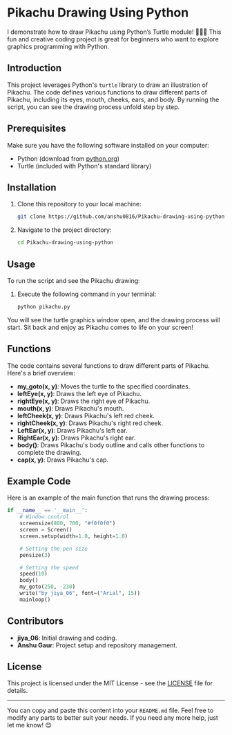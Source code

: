 # Pikachu Drawing Using Python

I demonstrate how to draw Pikachu using Python’s Turtle module! 🐱‍💻🎨 This fun and creative coding project is great for beginners who want to explore graphics programming with Python.

## Introduction

This project leverages Python's `turtle` library to draw an illustration of Pikachu. The code defines various functions to draw different parts of Pikachu, including its eyes, mouth, cheeks, ears, and body. By running the script, you can see the drawing process unfold step by step.

## Prerequisites

Make sure you have the following software installed on your computer:
- Python (download from [python.org](https://www.python.org/))
- Turtle (included with Python's standard library)

## Installation

1. Clone this repository to your local machine:
    ```bash
    git clone https://github.com/anshu0816/Pikachu-drawing-using-python.git
    ```

2. Navigate to the project directory:
    ```bash
    cd Pikachu-drawing-using-python
    ```

## Usage

To run the script and see the Pikachu drawing:
1. Execute the following command in your terminal:
    ```bash
    python pikachu.py
    ```

You will see the turtle graphics window open, and the drawing process will start. Sit back and enjoy as Pikachu comes to life on your screen!

## Functions

The code contains several functions to draw different parts of Pikachu. Here's a brief overview:

- **my_goto(x, y)**: Moves the turtle to the specified coordinates.
- **leftEye(x, y)**: Draws the left eye of Pikachu.
- **rightEye(x, y)**: Draws the right eye of Pikachu.
- **mouth(x, y)**: Draws Pikachu's mouth.
- **leftCheek(x, y)**: Draws Pikachu's left red cheek.
- **rightCheek(x, y)**: Draws Pikachu's right red cheek.
- **LeftEar(x, y)**: Draws Pikachu's left ear.
- **RightEar(x, y)**: Draws Pikachu's right ear.
- **body()**: Draws Pikachu's body outline and calls other functions to complete the drawing.
- **cap(x, y)**: Draws Pikachu's cap.

## Example Code

Here is an example of the main function that runs the drawing process:

```python
if __name__ == '__main__':
    # Window control
    screensize(800, 700, "#f0f0f0")
    screen = Screen()
    screen.setup(width=1.0, height=1.0)

    # Setting the pen size
    pensize(3)

    # Setting the speed
    speed(10)
    body()
    my_goto(250, -230)
    write("by jiya_06", font=("Arial", 15))
    mainloop()
```

## Contributors

- **jiya_06**: Initial drawing and coding.
- **Anshu Gaur**: Project setup and repository management.

## License

This project is licensed under the MIT License - see the [LICENSE](LICENSE) file for details.

---

You can copy and paste this content into your `README.md` file. Feel free to modify any parts to better suit your needs. If you need any more help, just let me know! 😊
